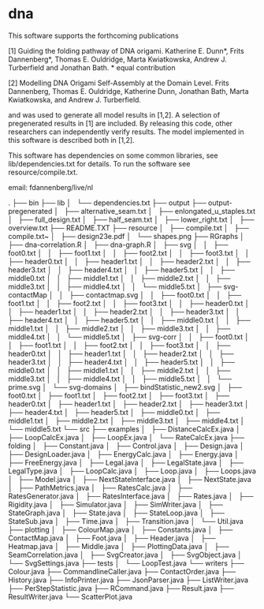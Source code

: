 # dna

This software supports the forthcoming publications

[1] Guiding the folding pathway of DNA origami. Katherine E. Dunn*, Frits Dannenberg*, Thomas E. Ouldridge, Marta Kwiatkowska, Andrew J. Turberfield and Jonathan Bath. * equal contribution

[2] Modelling DNA Origami Self-Assembly at the Domain Level. Frits Dannenberg, Thomas E. Ouldridge, Katherine Dunn, Jonathan Bath, Marta Kwiatkowska, and Andrew J. Turberfield.

and was used to generate all model results in [1,2]. A selection of pregenerated results in [1] are included. By releasing this code, other researchers can independently verify results. The model implemented in this software is described both in [1,2].

This software has dependencies on some common libraries, see lib/dependencies.txt for details. To run the software see resource/compile.txt.

email: fdannenberg/live/nl


.
├── bin
├── lib
│   └── dependencies.txt
├── output
├── output-pregenerated
│   ├── alternative_seam.txt
│   ├── enlongated_u_staples.txt
│   ├── full_design.txt
│   ├── half_seam.txt
│   ├── lower_right.txt
│   ├── overview.txt
├── README.TXT
├── resource
│   ├── compile.txt
│   ├── compile.txt~
│   ├── design23e.pdf
│   └── shapes.png
├── RGraphs
│   ├── dna-correlation.R
│   ├── dna-graph.R
│   ├── svg
│   │   ├── foot0.txt
│   │   ├── foot1.txt
│   │   ├── foot2.txt
│   │   ├── foot3.txt
│   │   ├── header0.txt
│   │   ├── header1.txt
│   │   ├── header2.txt
│   │   ├── header3.txt
│   │   ├── header4.txt
│   │   ├── header5.txt
│   │   ├── middle0.txt
│   │   ├── middle1.txt
│   │   ├── middle2.txt
│   │   ├── middle3.txt
│   │   ├── middle4.txt
│   │   └── middle5.txt
│   ├── svg-contactMap
│   │   ├── contactmap.svg
│   │   ├── foot0.txt
│   │   ├── foot1.txt
│   │   ├── foot2.txt
│   │   ├── foot3.txt
│   │   ├── header0.txt
│   │   ├── header1.txt
│   │   ├── header2.txt
│   │   ├── header3.txt
│   │   ├── header4.txt
│   │   ├── header5.txt
│   │   ├── middle0.txt
│   │   ├── middle1.txt
│   │   ├── middle2.txt
│   │   ├── middle3.txt
│   │   ├── middle4.txt
│   │   └── middle5.txt
│   ├── svg-corr
│   │   ├── foot0.txt
│   │   ├── foot1.txt
│   │   ├── foot2.txt
│   │   ├── foot3.txt
│   │   ├── header0.txt
│   │   ├── header1.txt
│   │   ├── header2.txt
│   │   ├── header3.txt
│   │   ├── header4.txt
│   │   ├── header5.txt
│   │   ├── middle0.txt
│   │   ├── middle1.txt
│   │   ├── middle2.txt
│   │   ├── middle3.txt
│   │   ├── middle4.txt
│   │   ├── middle5.txt
│   │   └── prime.svg
│   └── svg-domains
│       ├── bindStatistic_new2.svg
│       ├── foot0.txt
│       ├── foot1.txt
│       ├── foot2.txt
│       ├── foot3.txt
│       ├── header0.txt
│       ├── header1.txt
│       ├── header2.txt
│       ├── header3.txt
│       ├── header4.txt
│       ├── header5.txt
│       ├── middle0.txt
│       ├── middle1.txt
│       ├── middle2.txt
│       ├── middle3.txt
│       ├── middle4.txt
│       └── middle5.txt
└── src
    ├── examples
    │   ├── DistanceCalcEx.java
    │   ├── LoopCalcEx.java
    │   ├── LoopEx.java
    │   └── RateCalcEx.java
    ├── folding
    │   ├── Constant.java
    │   ├── Control.java
    │   ├── Design.java
    │   ├── DesignLoader.java
    │   ├── EnergyCalc.java
    │   ├── Energy.java
    │   ├── FreeEnergy.java
    │   ├── Legal.java
    │   ├── LegalState.java
    │   ├── LegalType.java
    │   ├── LoopCalc.java
    │   ├── Loop.java
    │   ├── Loops.java
    │   ├── Model.java
    │   ├── NextStateInterface.java
    │   ├── NextState.java
    │   ├── PathMetrics.java
    │   ├── RatesCalc.java
    │   ├── RatesGenerator.java
    │   ├── RatesInterface.java
    │   ├── Rates.java
    │   ├── Rigidity.java
    │   ├── Simulator.java
    │   ├── SimWriter.java
    │   ├── StateGraph.java
    │   ├── State.java
    │   ├── StateLoop.java
    │   ├── StateSub.java
    │   ├── Time.java
    │   ├── Transition.java
    │   └── Util.java
    ├── plotting
    │   ├── ColourMap.java
    │   ├── Constants.java
    │   ├── ContactMap.java
    │   ├── Foot.java
    │   ├── Header.java
    │   ├── Heatmap.java
    │   ├── Middle.java
    │   ├── PlottingData.java
    │   ├── SeamCorrelation.java
    │   ├── SvgCreator.java
    │   ├── SvgObject.java
    │   └── SvgSettings.java
    ├── tests
    │   └── LoopTest.java
    └── writers
        ├── Colour.java
        ├── CommandlineCaller.java
        ├── ContactOrder.java
        ├── History.java
        ├── InfoPrinter.java
        ├── JsonParser.java
        ├── ListWriter.java
        ├── PerStepStatistic.java
        ├── RCommand.java
        ├── Result.java
        ├── ResultWriter.java
        └── ScatterPlot.java

